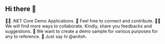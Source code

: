 ## Hi there 👋
🙋‍♀️ .NET Core Demo Applications.
🌈 Feel free to connect and contribute.
👩‍💻 We will find more ways to collaborate. Kindly, share you feedbacks and suggestions.
🍿 We want to create a demo sample for various purposes for any to reference.
🧙 Just say hi @anitsh.

